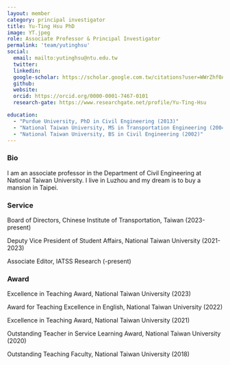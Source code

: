```yaml
---
layout: member
category: principal investigator
title: Yu-Ting Hsu PhD
image: YT.jpeg
role: Associate Professor & Principal Investigator
permalink: 'team/yutinghsu'
social:
  email: mailto:yutinghsu@ntu.edu.tw
  twitter:
  linkedin: 
  google-scholar: https://scholar.google.com.tw/citations?user=WWrZhf0AAAAJ&hl=zh-TW
  github:
  website:
  orcid: https://orcid.org/0000-0001-7467-0101
  research-gate: https://www.researchgate.net/profile/Yu-Ting-Hsu

education:
  - "Purdue University, PhD in Civil Engineering (2013)"
  - "National Taiwan University, MS in Transportation Engineering (2004)"
  - "National Taiwan University, BS in Civil Engineering (2002)"
---
```


<h3>Bio</h3>
I am an associate professor in the Department of Civil Engineering at National Taiwan University. I live in Luzhou and my dream is to buy a mansion in Taipei.

<h3>Service</h3>
<p>Board of Directors, Chinese Institute of Transportation, Taiwan (2023-present)</p>
<p>Deputy Vice President of Student Affairs, National Taiwan University (2021-2023)</p>
<p>Associate Editor, IATSS Research (-present)</p>

<h3>Award</h3>
<p>Excellence in Teaching Award, National Taiwan University (2023)</p>
<p>Award for Teaching Excellence in English, National Taiwan University (2022)</p>
<p>Excellence in Teaching Award, National Taiwan University (2021)</p>
<p>Outstanding Teacher in Service Learning Award, National Taiwan University (2020)</p>
<p>Outstanding Teaching Faculty, National Taiwan University (2018)</p>


